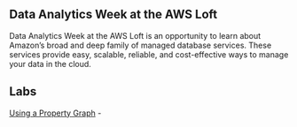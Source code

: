 ## Data Analytics Week at the AWS Loft

Data Analytics Week at the AWS Loft is an opportunity to learn about Amazon’s broad and deep family of managed database services. These services provide easy, scalable, reliable, and cost-effective ways to manage your data in the cloud.

## Labs

[Using a Property Graph](https://github.com/paulfryer/neptune-developer-workshop/blob/master/Labs/Airports/README.md) - 
<Description>
